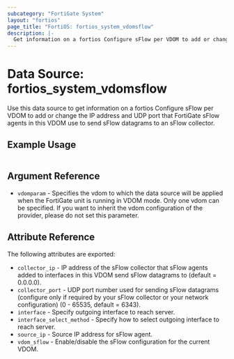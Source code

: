 ```yaml
---
subcategory: "FortiGate System"
layout: "fortios"
page_title: "FortiOS: fortios_system_vdomsflow"
description: |-
  Get information on a fortios Configure sFlow per VDOM to add or change the IP address and UDP port that FortiGate sFlow agents in this VDOM use to send sFlow datagrams to an sFlow collector.
---
```


# Data Source: fortios_system_vdomsflow
Use this data source to get information on a fortios Configure sFlow per VDOM to add or change the IP address and UDP port that FortiGate sFlow agents in this VDOM use to send sFlow datagrams to an sFlow collector.


## Example Usage

```hcl

```

## Argument Reference

* `vdomparam` - Specifies the vdom to which the data source will be applied when the FortiGate unit is running in VDOM mode. Only one vdom can be specified. If you want to inherit the vdom configuration of the provider, please do not set this parameter.

## Attribute Reference

The following attributes are exported:

* `collector_ip` - IP address of the sFlow collector that sFlow agents added to interfaces in this VDOM send sFlow datagrams to (default = 0.0.0.0).
* `collector_port` - UDP port number used for sending sFlow datagrams (configure only if required by your sFlow collector or your network configuration) (0 - 65535, default = 6343).
* `interface` - Specify outgoing interface to reach server.
* `interface_select_method` - Specify how to select outgoing interface to reach server.
* `source_ip` - Source IP address for sFlow agent.
* `vdom_sflow` - Enable/disable the sFlow configuration for the current VDOM.
